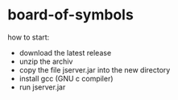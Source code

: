 # board-of-symbols

how to start:
- download the latest release
- unzip the archiv
- copy the file jserver.jar into the new directory
- install gcc (GNU c compiler) 
- run jserver.jar
